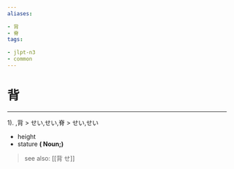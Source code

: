 ```yaml
---
aliases:
    
- 背
- 脊
tags:
    
- jlpt-n3
- common
---
```


# 背
---
1).
,背 > せい,せい,脊 > せい,せい

- height
- stature
**( Noun;)**
> see also:  [[背 せ]]
            